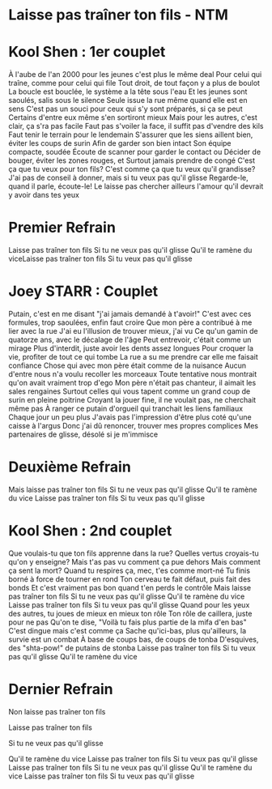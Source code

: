 # Laisse pas traîner ton fils - NTM

# Kool Shen : 1er couplet
À l'aube de l'an 2000 pour les jeunes c'est plus le même deal
Pour celui qui traîne, comme pour celui qui file
Tout droit, de tout façon y a plus de boulot
La boucle est bouclée, le système a la tête sous l'eau
Et les jeunes sont saoulés, salis sous le silence
Seule issue la rue même quand elle est en sens
C'est pas un souci pour ceux qui s'y sont préparés, si ça se peut
Certains d'entre eux même s'en sortiront mieux
Mais pour les autres, c'est clair, ça s'ra pas facile
Faut pas s'voiler la face, il suffit pas d'vendre des kils
Faut tenir le terrain pour le lendemain
S'assurer que les siens aillent bien, éviter les coups de surin
Afin de garder son bien intact
Son équipe compacte, soudée
Écoute de scanner pour garder le contact ou
Décider de bouger, éviter les zones rouges, et
Surtout jamais prendre de congé
C'est ça que tu veux pour ton fils?
C'est comme ça que tu veux qu'il grandisse?
J'ai pas de conseil à donner, mais si tu veux pas qu'il glisse
Regarde-le, quand il parle, écoute-le!
Le laisse pas chercher ailleurs l'amour qu'il devrait y avoir dans tes yeux

# Premier Refrain
Laisse pas traîner ton fils
Si tu ne veux pas qu'il glisse
Qu'il te ramène du viceLaisse pas traîner ton fils
Si tu veux pas qu'il glisse

# Joey STARR : Couplet
Putain, c'est en me disant "j'ai jamais demandé à t'avoir!" C'est avec ces formules, trop saoulées, enfin faut croire Que mon père a contribué à me lier avec la rue
J'ai eu l'illusion de trouver mieux, j'ai vu
Ce qu'un gamin de quatorze ans, avec le décalage de l'âge Peut entrevoir, c'était comme un mirage
Plus d'interdit, juste avoir les dents assez longues
Pour croquer la vie, profiter de tout ce qui tombe
La rue a su me prendre car elle me faisait confiance Chose qui avec mon père était comme de la nuisance
Aucun d'entre nous n'a voulu recoller les morceaux
Toute tentative nous montrait qu'on avait vraiment trop d'ego
Mon père n'était pas chanteur, il aimait les sales rengaines
Surtout celles qui vous tapent comme un grand coup de surin en pleine poitrine Croyant la jouer fine, il ne voulait pas, ne cherchait même pas
À ranger ce putain d'orgueil qui tranchait les liens familiaux
Chaque jour un peu plus
J'avais pas l'impression d'être plus coté qu'une caisse à l'argus
Donc j'ai dû renoncer, trouver mes propres complices
Mes partenaires de glisse, désolé si je m'immisce

# Deuxième Refrain
Mais laisse pas traîner ton fils
Si tu ne veux pas qu'il glisse
Qu'il te ramène du vice
Laisse pas traîner ton fils
Si tu veux pas qu'il glisse


# Kool Shen : 2nd couplet
Que voulais-tu que ton fils apprenne dans la rue?
Quelles vertus croyais-tu qu'on y enseigne?
Mais t'as pas vu comment ça pue dehors
Mais comment ça sent la mort?
Quand tu respires ça, mec, t'es comme mort-né
Tu finis borné à force de tourner en rond
Ton cerveau te fait défaut, puis fait des bonds
Et c'est vraiment pas bon quand t'en perds le contrôle
Mais laisse pas traîner ton fils
Si tu ne veux pas qu'il glisse
Qu'il te ramène du vice
Laisse pas traîner ton fils
Si tu veux pas qu'il glisse
Quand pour les yeux des autres, tu joues de mieux en mieux ton rôle
Ton rôle de caillera, juste pour ne pas
Qu'on te dise, "Voilà tu fais plus partie de la mifa d'en bas"
C'est dingue mais c'est comme ça
Sache qu'ici-bas, plus qu'ailleurs, la survie est un combat
À base de coups bas, de coups de tonba
D'esquives, des "shta-pow!" de putains de stonba
Laisse pas traîner ton fils
Si tu veux pas qu'il glisse
Qu'il te ramène du vice


# Dernier Refrain 
Non laisse pas traîner ton fils

Laisse pas traîner ton fils

Si tu ne veux pas qu'il glisse

Qu'il te ramène du vice
Laisse pas traîner ton fils
Si tu veux pas qu'il glisse
Laisse pas traîner ton fils
Si tu ne veux pas qu'il glisse
Qu'il te ramène du vice
Laisse pas traîner ton fils
Si tu veux pas qu'il glisse


